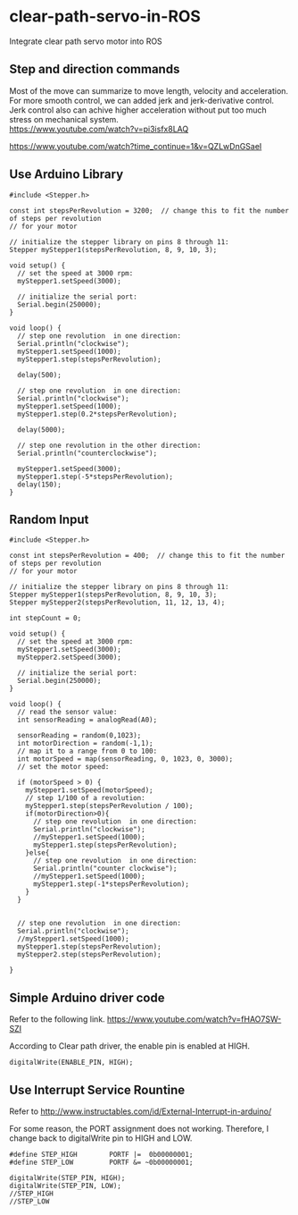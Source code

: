 # clear-path-servo-in-ROS
Integrate clear path servo motor into ROS


## Step and direction commands

Most of the move can summarize to move length, velocity and acceleration. For more smooth control, we can added jerk and jerk-derivative control. Jerk control also can achive higher acceleration without put too much stress on mechanical system.   
https://www.youtube.com/watch?v=pi3isfx8LAQ

https://www.youtube.com/watch?time_continue=1&v=QZLwDnGSaeI

## Use Arduino Library
```
#include <Stepper.h>

const int stepsPerRevolution = 3200;  // change this to fit the number of steps per revolution
// for your motor

// initialize the stepper library on pins 8 through 11:
Stepper myStepper1(stepsPerRevolution, 8, 9, 10, 3);

void setup() {
  // set the speed at 3000 rpm:
  myStepper1.setSpeed(3000);
  
  // initialize the serial port:
  Serial.begin(250000);
}

void loop() {
  // step one revolution  in one direction:
  Serial.println("clockwise");
  myStepper1.setSpeed(1000);
  myStepper1.step(stepsPerRevolution);
    
  delay(500);
  
  // step one revolution  in one direction:
  Serial.println("clockwise");
  myStepper1.setSpeed(1000);
  myStepper1.step(0.2*stepsPerRevolution);
  
  delay(5000);

  // step one revolution in the other direction:
  Serial.println("counterclockwise");
  
  myStepper1.setSpeed(3000);
  myStepper1.step(-5*stepsPerRevolution);
  delay(150);
}
```
## Random Input
```
#include <Stepper.h>

const int stepsPerRevolution = 400;  // change this to fit the number of steps per revolution
// for your motor

// initialize the stepper library on pins 8 through 11:
Stepper myStepper1(stepsPerRevolution, 8, 9, 10, 3);
Stepper myStepper2(stepsPerRevolution, 11, 12, 13, 4);

int stepCount = 0;

void setup() {
  // set the speed at 3000 rpm:
  myStepper1.setSpeed(3000);
  myStepper2.setSpeed(3000);

  // initialize the serial port:
  Serial.begin(250000);
}

void loop() {
  // read the sensor value:
  int sensorReading = analogRead(A0);

  sensorReading = random(0,1023);
  int motorDirection = random(-1,1);
  // map it to a range from 0 to 100:
  int motorSpeed = map(sensorReading, 0, 1023, 0, 3000);
  // set the motor speed:

  if (motorSpeed > 0) {
    myStepper1.setSpeed(motorSpeed);
    // step 1/100 of a revolution:
    myStepper1.step(stepsPerRevolution / 100);
    if(motorDirection>0){
      // step one revolution  in one direction:
      Serial.println("clockwise");
      //myStepper1.setSpeed(1000);
      myStepper1.step(stepsPerRevolution);
    }else{
      // step one revolution  in one direction:
      Serial.println("counter clockwise");
      //myStepper1.setSpeed(1000);
      myStepper1.step(-1*stepsPerRevolution);
    }
  }

  
  // step one revolution  in one direction:
  Serial.println("clockwise");
  //myStepper1.setSpeed(1000);
  myStepper1.step(stepsPerRevolution);
  myStepper2.step(stepsPerRevolution);
  
}
```
## Simple Arduino driver code
Refer to the following link.
https://www.youtube.com/watch?v=fHAO7SW-SZI

According to Clear path driver, the enable pin is enabled at HIGH. 
```
digitalWrite(ENABLE_PIN, HIGH);
```

## Use Interrupt Service Rountine
Refer to 
http://www.instructables.com/id/External-Interrupt-in-arduino/

For some reason, the PORT assignment does not working. Therefore, I change back to digitalWrite pin to HIGH and LOW.
```
#define STEP_HIGH        PORTF |=  0b00000001;
#define STEP_LOW         PORTF &= ~0b00000001;
```
```
digitalWrite(STEP_PIN, HIGH);
digitalWrite(STEP_PIN, LOW);
//STEP_HIGH
//STEP_LOW
```


